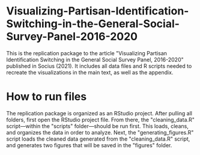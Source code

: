 # Visualizing-Partisan-Identification-Switching-in-the-General-Social-Survey-Panel-2016-2020
This is the replication package to the article "Visualizing Partisan Identification Switching in the General Social Survey Panel, 2016-2020" published in Socius (2021). It includes all data files and R scripts needed to recreate the visualizations in the main text, as well as the appendix. 

# How to run files
The replication package is organized as an RStudio project. After pulling all folders, first open the RStudio project file. From there, the "cleaning_data.R" script—within the "scripts" folder—should be run first. This loads, cleans, and organizes the data in order to analyze. Next, the "generating_figures.R" script loads the cleaned data generated from the "cleaning_data.R" script, and generates two figures that will be saved in the "figures" folder. 
